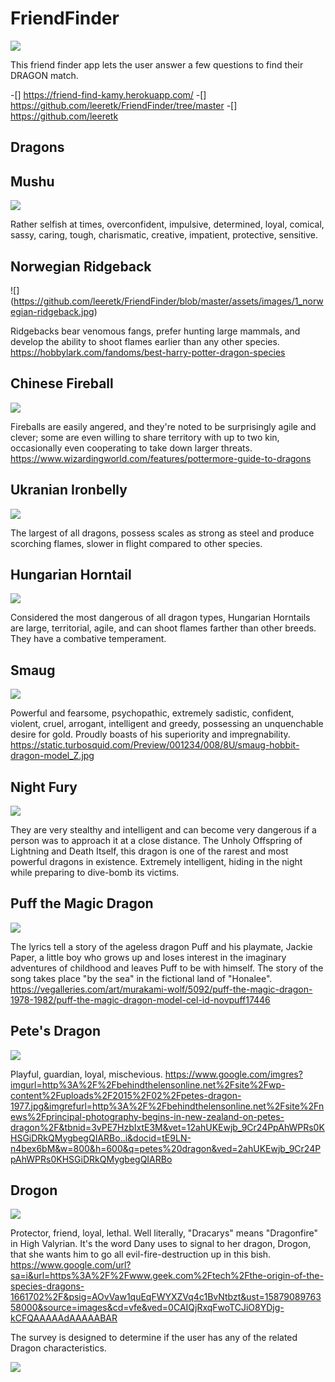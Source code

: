 # FriendFinder

![](https://github.com/leeretk/FriendFinder/blob/master/assets/images/friendfinderDragon.JPG)


This friend finder app lets the user answer a few questions to find their DRAGON match. 

-[] https://friend-find-kamy.herokuapp.com/
-[] https://github.com/leeretk/FriendFinder/tree/master
-[] https://github.com/leeretk

## Dragons

## Mushu 

![](https://github.com/leeretk/FriendFinder/blob/master/assets/images/10_mushu.jpg)

Rather selfish at times, overconfident, impulsive, determined, loyal, comical, sassy, caring, tough, charismatic, creative, impatient, protective, sensitive.


## Norwegian Ridgeback

![]\(https://github.com/leeretk/FriendFinder/blob/master/assets/images/1_norwegian-ridgeback.jpg)

Ridgebacks bear venomous fangs, prefer hunting large mammals, and develop the ability to shoot flames earlier than any other species. https://hobbylark.com/fandoms/best-harry-potter-dragon-species

## Chinese Fireball

![](https://github.com/leeretk/FriendFinder/blob/master/assets/images/2_chinese-fireball.jpg)

Fireballs are easily angered, and they're noted to be surprisingly agile and clever; some are even willing to share territory with up to two kin, occasionally even cooperating to take down larger threats.  https://www.wizardingworld.com/features/pottermore-guide-to-dragons

## Ukranian Ironbelly

![](https://github.com/leeretk/FriendFinder/blob/master/assets/images/3_ukranian-ironbelly.jpg)

The largest of all dragons, possess scales as strong as steel and produce scorching flames, slower in flight compared to other species. 

## Hungarian Horntail

![](https://github.com/leeretk/FriendFinder/blob/master/assets/images/4_hungarian-horntail.jpg)

Considered the most dangerous of all dragon types, Hungarian Horntails are large, territorial, agile, and can shoot flames farther than other breeds. They have a combative temperament.


## Smaug

![](https://github.com/leeretk/FriendFinder/blob/master/assets/images/5_smaug.jpg)

Powerful and fearsome, psychopathic, extremely sadistic, confident, violent, cruel, arrogant, intelligent and greedy, possessing an unquenchable desire for gold. Proudly boasts of his superiority and impregnability. https://static.turbosquid.com/Preview/001234/008/8U/smaug-hobbit-dragon-model_Z.jpg


## Night Fury

![](https://github.com/leeretk/FriendFinder/blob/master/assets/images/6_night-fury.jpg)

They are very stealthy and intelligent and can become very dangerous if a person was to approach it at a close distance.  The Unholy Offspring of Lightning and Death Itself, this dragon is one of the rarest and most powerful dragons in existence.  Extremely intelligent, hiding in the night while preparing to dive-bomb its victims. 

## Puff the Magic Dragon

![](https://github.com/leeretk/FriendFinder/blob/master/assets/images/7_puff-magic.jpg)

The lyrics tell a story of the ageless dragon Puff and his playmate, Jackie Paper, a little boy who grows up and loses interest in the imaginary adventures of childhood and leaves Puff to be with himself. The story of the song takes place "by the sea" in the fictional land of "Honalee".
https://vegalleries.com/art/murakami-wolf/5092/puff-the-magic-dragon-1978-1982/puff-the-magic-dragon-model-cel-id-novpuff17446


## Pete's Dragon

![](https://github.com/leeretk/FriendFinder/blob/master/assets/images/8_petes-dragon.jpg)

Playful, guardian, loyal, mischevious. https://www.google.com/imgres?imgurl=http%3A%2F%2Fbehindthelensonline.net%2Fsite%2Fwp-content%2Fuploads%2F2015%2F02%2Fpetes-dragon-1977.jpg&imgrefurl=http%3A%2F%2Fbehindthelensonline.net%2Fsite%2Fnews%2Fprincipal-photography-begins-in-new-zealand-on-petes-dragon%2F&tbnid=3vPE7HzbIxtE3M&vet=12ahUKEwjb_9Cr24PpAhWPRs0KHSGiDRkQMygbegQIARBo..i&docid=tE9LN-n4bex6bM&w=800&h=600&q=petes%20dragon&ved=2ahUKEwjb_9Cr24PpAhWPRs0KHSGiDRkQMygbegQIARBo


## Drogon

![](https://github.com/leeretk/FriendFinder/blob/master/assets/images/9_drogon.jpg)

Protector, friend, loyal, lethal. Well literally, "Dracarys" means "Dragonfire" in High Valyrian. It's the word Dany uses to signal to her dragon, Drogon, that she wants him to go all evil-fire-destruction up in this bish. https://www.google.com/url?sa=i&url=https%3A%2F%2Fwww.geek.com%2Ftech%2Fthe-origin-of-the-species-dragons-1661702%2F&psig=AOvVaw1quEqFWYXZVq4c1BvNtbzt&ust=1587908976358000&source=images&cd=vfe&ved=0CAIQjRxqFwoTCJiO8YDjg-kCFQAAAAAdAAAAABAR


The survey is designed to determine if the user has any of the related Dragon characteristics. 

![](https://github.com/leeretk/FriendFinder/blob/master/assets/images/survey.JPG)